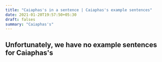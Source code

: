 ```yaml
---
title: "Caiaphas's in a sentence | Caiaphas's example sentences"
date: 2021-01-20T19:57:50+05:30
draft: falses
summary: "Caiaphas's"
---
```

## Unfortunately, we have no example sentences for Caiaphas's                 
